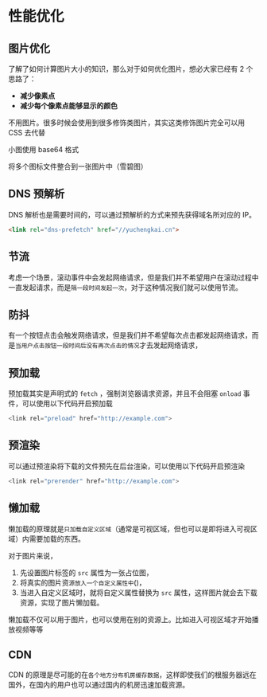 # 性能优化

## 图片优化

了解了如何计算图片大小的知识，那么对于如何优化图片，想必大家已经有 2 个思路了：

- **减少像素点**
- **减少每个像素点能够显示的颜色**

不用图片。很多时候会使用到很多修饰类图片，其实这类修饰图片完全可以用 CSS 去代替

小图使用 base64 格式

将多个图标文件整合到一张图片中（雪碧图）



## DNS 预解析

DNS 解析也是需要时间的，可以通过预解析的方式来预先获得域名所对应的 IP。

```html
<link rel="dns-prefetch" href="//yuchengkai.cn">
```



## 节流

考虑一个场景，滚动事件中会发起网络请求，但是我们并不希望用户在滚动过程中一直发起请求，而是`隔一段时间发起一次`，对于这种情况我们就可以使用节流。





## 防抖

有一个按钮点击会触发网络请求，但是我们并不希望每次点击都发起网络请求，而是`当用户点击按钮一段时间后没有再次点击的情况`才去发起网络请求，



## 预加载

预加载其实是声明式的 `fetch` ，强制浏览器请求资源，并且不会阻塞 `onload` 事件，可以使用以下代码开启预加载

```js
<link rel="preload" href="http://example.com">
```



## 预渲染

可以通过预渲染将下载的文件预先在后台渲染，可以使用以下代码开启预渲染

```js
<link rel="prerender" href="http://example.com"> 
```





## 懒加载

懒加载的原理就是`只加载自定义区域`（通常是可视区域，但也可以是即将进入可视区域）内需要加载的东西。

对于图片来说，

1. 先设置图片标签的 `src` 属性为一张占位图，
2. 将真实的图片资`源放入一个自定义属性中`(<img data-src="xxx.jpg"/>)，
3. 当进入自定义区域时，就将自定义属性替换为 `src` 属性，这样图片就会去下载资源，实现了图片懒加载。

懒加载不仅可以用于图片，也可以使用在别的资源上。比如进入可视区域才开始播放视频等等

## CDN

CDN 的原理是尽可能的在`各个地方分布机房缓存数据`，这样即使我们的根服务器远在国外，在国内的用户也可以通过国内的机房迅速加载资源。
